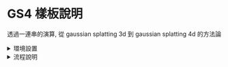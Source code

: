 # GS4 樣板說明

透過一連串的演算, 從 gaussian splatting 3d 到 gaussian splatting 4d 的方法論

<details>
<summary>環境設置</summary>
<div style="padding-left:20px">

## 需求前提

需要 conda.exe 路徑加入至環境變數 Path 中\
在環境變數 videogs 中有 train_sequence_Good_Full_Train_densify_until_2000_i7000.py 檔案存在\
需要 plytool 的所有 exe 路徑加入至環境變數 Path 中\
安裝 Colmap 並且把 colmap.exe 路徑加入環境變數中

## 參數說明

<details>
<summary>字串變數</summary>
<div style="padding-left:20px">

### root

根目錄

### output

輸出資料夾位置

### prepare

原生的資料夾名稱

### before

準備的資料夾名稱

### after

運算結果的資料夾名稱

### CAM

複製參考攝影機資料夾前墜

### images

複製參考影像資料夾名稱

### sparse

Colmap 運算結果資料庫的資料夾名稱

### videogs

演算 python 運行的位置

### conda_env

Conda 用的環境變數名稱

</div>
</details>


<details>
<summary>數字變數</summary>
<div style="padding-left:20px">

### frameCount 

總共的偵數

### iframe_gap

I Frame 在被 blend 計算後的間隔\
假設 GOP 是 20 但是要 Blend 4 次\
這個值就會是 5

### lut_thread

Lut 階段時單一電腦最大使用核心數上限

### group_size

影像 GOP 範圍

### blend

Blend 次數

### contribute

貢獻度, 這在 Blend 的階段會影響透明度

### iframe_size

I Frame 生成後的總數目

### denoise

設定去躁 r g b 的最小值

</div>
</details>

<details>
<summary>布林參數</summary>
<div style="padding-left:20px">

### start_at_0

這邊會影響生成數字要以 0 還是 1 為起始點

</div>
</details>

</div>
</details>


<details>
<summary>流程說明</summary>
<div style="padding-left:20px">

## 檢查階段

主要檢查準備資歷夾以及 videoGS Python 環境的存在

## 整理階段

這裡會把原生資料 Prepare 丟到 before 資料夾並且排序好\
切換的原則如下, 這樣是為了 Colmap 方便運算處理

* 原生資料結構
  * 攝影機 ID
    * 影像按照時間排序
* 準備資料結構
  * 時間排序
    * 每個攝影機的角度 ID

## 運算資料準備

Colmap 會被呼叫, 會在 before/\[時間\]/sparse/0 生成資料庫

## 生成 I Frame

這裡會在 after 生成 GOP_20_I 的資料夾 此為 IFrame

## 備份 I Frame

單純只是複製 GOP_20_I 到 GOP_20_I_Backup 而已

## 降躁處理

每個 I Frame 下的 ply 運算結果會被 ply_denoise.exe 給降躁\
原理是把 r,g,b 零以下的值刪除掉

## 排序改變

這裡會生成 BLEND_\[Blend 數目\]_I 的資料夾在 after 中
並且把 I Frame 資料夾依序複製進去

## Blend 資料準備

把中間偵算出來

## Blending

複製 Ply 序列到 Output 資料夾中的 Sequence_\[Blend 數目\] 中

## Lut

</div>
</details>

